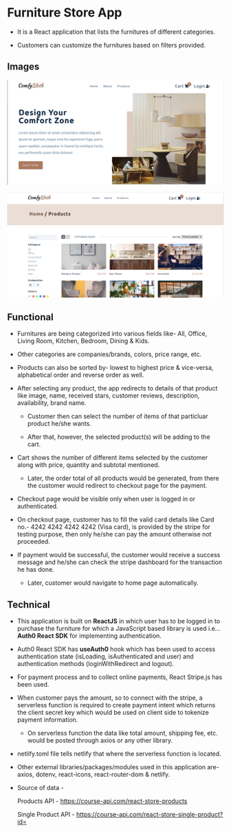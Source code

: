 #   Furniture Store App

*   It is a React application that lists the furnitures of different categories.

*   Customers can customize the furnitures based on filters provided.

##  Images 

![Furniture Store -1](https://github.com/sudarshan-sh/FurnitureStoreApp/blob/main/images/Screenshot%20from%202022-04-11%2018-00-11.png)

![Furniture Store -2](https://github.com/sudarshan-sh/FurnitureStoreApp/blob/main/images/Screenshot%20from%202022-04-11%2018-00-45.png)

##  Functional

*   Furnitures are being categorized into various fields like- All, Office, Living Room, Kitchen, Bedroom, Dining & Kids.

*   Other categories are companies/brands, colors, price range, etc.

*   Products can also be sorted by- lowest to highest price & vice-versa, alphabetical order and reverse order as well.

*   After selecting any product, the app redirects to details of that product like image, name, received stars, customer reviews, description, availability, brand name.
    
    *   Customer then can select the number of items of that particluar product he/she wants.

    *   After that, however, the selected product(s) will be adding to the cart.

*   Cart shows the number of different items selected by the customer along with price, quantity and subtotal mentioned.

    *   Later, the order total of all products would be generated, from there the customer would redirect to checkout page for the payment.

*   Checkout page would be visible only when user is logged in or authenticated.

*   On checkout page, customer has to fill the valid card details like Card no.- 4242 4242 4242 4242 (Visa card), is provided by the stripe for testing purpose, then only he/she can pay the amount otherwise not proceeded.

*   If payment would be successful, the customer would receive a success message and he/she can check the stripe dashboard for the transaction he has done.

    *   Later, customer would navigate to home page automatically. 


##  Technical

*   This application is built on **ReactJS** in which user has to be logged in to purchase the furniture for which a JavaScript based library is used i.e... **Auth0 React SDK** for implementing authentication.

*  Auth0 React SDK has **useAuth0** hook which has been used to access authentication state (isLoading, isAuthenticated and user) and authentication methods (loginWithRedirect and logout).

*   For payment process and to collect online payments, React Stripe.js has been used.

*   When customer pays the amount, so to connect with the stripe, a serverless function is required to create payment intent which returns the client secret key which would be used on client side to tokenize payment information.

    *   On serverless function the data like total amount, shipping fee, etc. would be posted through axios or any other library. 

*   netlify.toml file tells netlify that where the serverless function is located. 

*   Other external libraries/packages/modules used in this application are- axios, dotenv, react-icons, react-router-dom & netlify.

*  Source of data -

    Products API - https://course-api.com/react-store-products

    Single Product API - https://course-api.com/react-store-single-product?id=